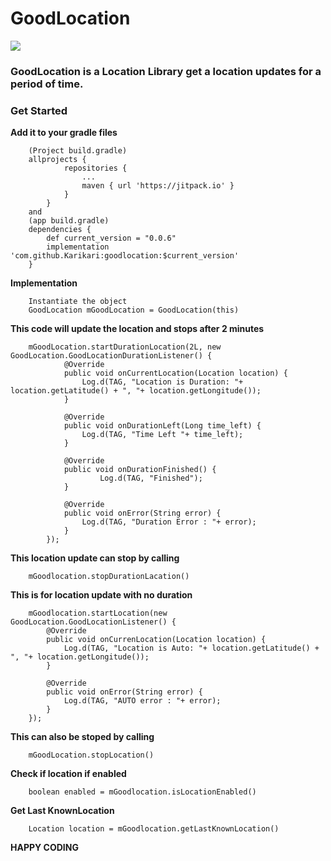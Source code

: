 # GoodLocation 
[![](https://jitpack.io/v/Karikari/goodlocation.svg)](https://jitpack.io/#Karikari/goodlocation)
### GoodLocation is a Location Library get a location updates for a period of time.
### Get Started
**Add it to your gradle files**

        (Project build.gradle)
        allprojects {
                repositories {
                    ...
                    maven { url 'https://jitpack.io' }
                }
            }
        and 
        (app build.gradle)
        dependencies {
            def current_version = "0.0.6"
        	implementation 'com.github.Karikari:goodlocation:$current_version'
        }

**Implementation**

        Instantiate the object
        GoodLocation mGoodLocation = GoodLocation(this)
        
**This code will update the location and stops after 2 minutes**
        
        mGoodLocation.startDurationLocation(2L, new GoodLocation.GoodLocationDurationListener() {
                @Override
                public void onCurrentLocation(Location location) {
                    Log.d(TAG, "Location is Duration: "+ location.getLatitude() + ", "+ location.getLongitude());
                }
        
                @Override
                public void onDurationLeft(Long time_left) {
                    Log.d(TAG, "Time Left "+ time_left);
                }
        
                @Override
                public void onDurationFinished() {
                        Log.d(TAG, "Finished");
                }
        
                @Override
                public void onError(String error) {
                    Log.d(TAG, "Duration Error : "+ error);
                }
            });
**This location update can stop by calling**

        mGoodlocation.stopDurationLacation()

**This is for location update with no duration**

        mGoodlocation.startLocation(new GoodLocation.GoodLocationListener() {
            @Override
            public void onCurrenLocation(Location location) {
                Log.d(TAG, "Location is Auto: "+ location.getLatitude() + ", "+ location.getLongitude());
            }
        
            @Override
            public void onError(String error) {
                Log.d(TAG, "AUTO error : "+ error);
            }
        });

**This can also be stoped by calling**

        mGoodLocation.stopLocation()

**Check if location if enabled**

        boolean enabled = mGoodlocation.isLocationEnabled()

**Get Last KnownLocation**

        Location location = mGoodlocation.getLastKnownLocation()

**HAPPY CODING**
